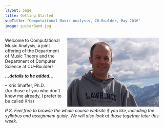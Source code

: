 ```yaml
---
layout: page
title: Getting Started
subTitle: "Computational Music Analysis, CU–Boulder, May 2016"
image: guitarBand.jpg
---
```


<a href="/img/twitterBio.jpg"><img src="/img/twitterBio-small.jpg" style="float: right; padding-left: 12px" alt="bio picture of Kris Shaffer, Ph.D."/></a>Welcome to Computational Music Analysis, a joint offering of the Department of Music Theory and the Department of Computer Science at CU–Boulder!

***...details to be added...***


– Kris Shaffer, Ph.D.  
(for those of you who don't know me already, I prefer to be called Kris)

*P.S. Feel free to browse the whole course website if you like, including the syllabus and assignment guide. We will also look at those together later this week.*
